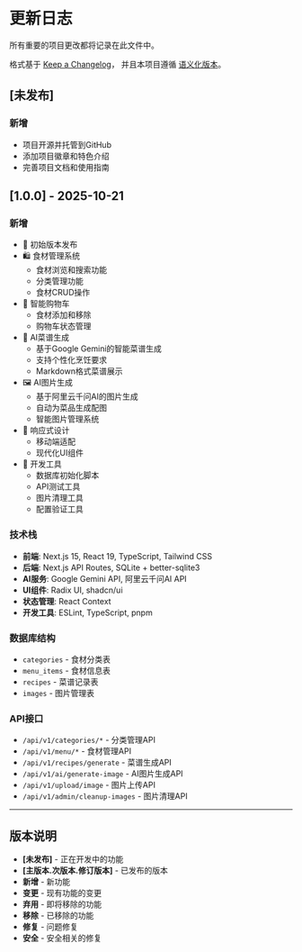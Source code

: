 # 更新日志

所有重要的项目更改都将记录在此文件中。

格式基于 [Keep a Changelog](https://keepachangelog.com/zh-CN/1.0.0/)，
并且本项目遵循 [语义化版本](https://semver.org/lang/zh-CN/)。

## [未发布]

### 新增
- 项目开源并托管到GitHub
- 添加项目徽章和特色介绍
- 完善项目文档和使用指南

## [1.0.0] - 2025-10-21

### 新增
- 🎉 初始版本发布
- 🛍️ 食材管理系统
  - 食材浏览和搜索功能
  - 分类管理功能
  - 食材CRUD操作
- 🛒 智能购物车
  - 食材添加和移除
  - 购物车状态管理
- 🍳 AI菜谱生成
  - 基于Google Gemini的智能菜谱生成
  - 支持个性化烹饪要求
  - Markdown格式菜谱展示
- 🖼️ AI图片生成
  - 基于阿里云千问AI的图片生成
  - 自动为菜品生成配图
  - 智能图片管理系统
- 📱 响应式设计
  - 移动端适配
  - 现代化UI组件
- 🔧 开发工具
  - 数据库初始化脚本
  - API测试工具
  - 图片清理工具
  - 配置验证工具

### 技术栈
- **前端**: Next.js 15, React 19, TypeScript, Tailwind CSS
- **后端**: Next.js API Routes, SQLite + better-sqlite3
- **AI服务**: Google Gemini API, 阿里云千问AI API
- **UI组件**: Radix UI, shadcn/ui
- **状态管理**: React Context
- **开发工具**: ESLint, TypeScript, pnpm

### 数据库结构
- `categories` - 食材分类表
- `menu_items` - 食材信息表
- `recipes` - 菜谱记录表
- `images` - 图片管理表

### API接口
- `/api/v1/categories/*` - 分类管理API
- `/api/v1/menu/*` - 食材管理API
- `/api/v1/recipes/generate` - 菜谱生成API
- `/api/v1/ai/generate-image` - AI图片生成API
- `/api/v1/upload/image` - 图片上传API
- `/api/v1/admin/cleanup-images` - 图片清理API

---

## 版本说明

- **[未发布]** - 正在开发中的功能
- **[主版本.次版本.修订版本]** - 已发布的版本
- **新增** - 新功能
- **变更** - 现有功能的变更
- **弃用** - 即将移除的功能
- **移除** - 已移除的功能
- **修复** - 问题修复
- **安全** - 安全相关的修复